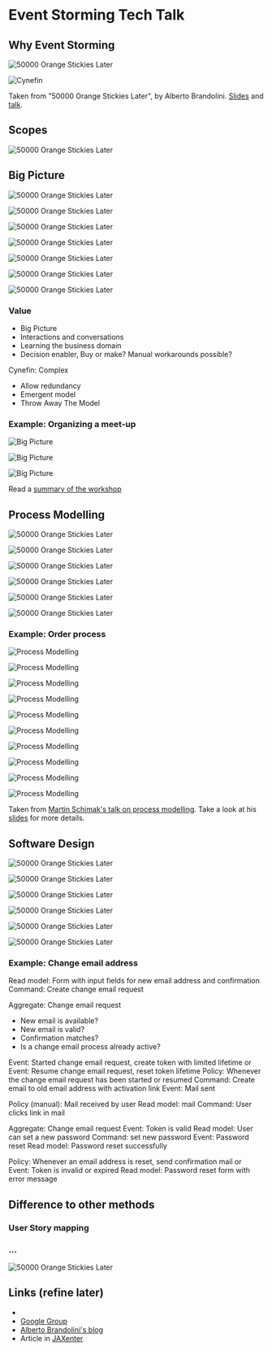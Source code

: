 # Event Storming Tech Talk

## Why Event Storming

![50000 Orange Stickies Later](50000-orange-stickies-later-04.jpg)

![Cynefin](Cynefin.png)

Taken from "50000 Orange Stickies Later", by Alberto Brandolini. [Slides](https://de.slideshare.net/ziobrando/50000-orange-stickies-later) and [talk](https://www.youtube.com/watch?v=1i6QYvYhlYQ). 

## Scopes

![50000 Orange Stickies Later](50000-orange-stickies-later-21.jpg)

## Big Picture

![50000 Orange Stickies Later](50000-orange-stickies-later-01.jpg)

![50000 Orange Stickies Later](50000-orange-stickies-later-02.jpg)

![50000 Orange Stickies Later](50000-orange-stickies-later-03.jpg)

![50000 Orange Stickies Later](50000-orange-stickies-later-05.jpg)

![50000 Orange Stickies Later](50000-orange-stickies-later-06.jpg)

![50000 Orange Stickies Later](50000-orange-stickies-later-07.jpg)

![50000 Orange Stickies Later](50000-orange-stickies-later-08.jpg)

### Value

- Big Picture
- Interactions and conversations
- Learning the business domain
- Decision enabler, Buy or make? Manual workarounds possible?

Cynefin: Complex
- Allow redundancy
- Emergent model
- Throw Away The Model

### Example: Organizing a meet-up

![Big Picture](big-picture-1.jpg)

![Big Picture](big-picture-2.jpg)

![Big Picture](big-picture-3.jpg)

Read a [summary of the workshop](https://medium.com/jugthde/domain-driven-design-renaissance-event-storming-a193db8ef887)

## Process Modelling

![50000 Orange Stickies Later](50000-orange-stickies-later-09.jpg)

![50000 Orange Stickies Later](50000-orange-stickies-later-10.jpg)

![50000 Orange Stickies Later](50000-orange-stickies-later-11.jpg)

![50000 Orange Stickies Later](50000-orange-stickies-later-12.jpg)

![50000 Orange Stickies Later](50000-orange-stickies-later-13.jpg)

![50000 Orange Stickies Later](50000-orange-stickies-later-14.jpg)

### Example: Order process

![Process Modelling](process-modelling-01.jpg)

![Process Modelling](process-modelling-02.jpg)

![Process Modelling](process-modelling-03.jpg)

![Process Modelling](process-modelling-04.jpg)

![Process Modelling](process-modelling-05.jpg)

![Process Modelling](process-modelling-06.jpg)

![Process Modelling](process-modelling-07.jpg)

![Process Modelling](process-modelling-08.jpg)

![Process Modelling](process-modelling-09.jpg)

![Process Modelling](process-modelling-10.jpg)

Taken from [Martin Schimak's talk on process modelling](https://skillsmatter.com/skillscasts/11518-know-the-flow-events-commands-and-long-running-services). Take a look at his [slides](https://speakerdeck.com/martinschimak/ddd-exchange-london-2018-know-the-flow-events-commands-and-long-running-services) for more details.

## Software Design

![50000 Orange Stickies Later](50000-orange-stickies-later-15.jpg)

![50000 Orange Stickies Later](50000-orange-stickies-later-16.jpg)

![50000 Orange Stickies Later](50000-orange-stickies-later-17.jpg)

![50000 Orange Stickies Later](50000-orange-stickies-later-18.jpg)

![50000 Orange Stickies Later](50000-orange-stickies-later-19.jpg)

![50000 Orange Stickies Later](50000-orange-stickies-later-20.jpg)


### Example: Change email address

Read model: Form with input fields for new email address and confirmation
Command: Create change email request

Aggregate: Change email request
- New email is available? 
- New email is valid?
- Confirmation matches?
- Is a change email process already active?

Event: Started change email request, create token with limited lifetime
or Event: Resume change email request, reset token lifetime
Policy: Whenever the change email request has been started or resumed
Command: Create email to old email address with activation link
Event: Mail sent

Policy (manual): Mail received by user
Read model: mail
Command: User clicks link in mail

Aggregate: Change email request
Event: Token is valid
Read model: User can set a new password
Command: set new password
Event: Password reset
Read model: Password reset successfully

Policy: Whenever an email address is reset, send confirmation mail
or Event: Token is invalid or expired
Read model: Password reset form with error message

## Difference to other methods

### User Story mapping

### ...

![50000 Orange Stickies Later](50000-orange-stickies-later-21.jpg)

## Links (refine later)

- 
- [Google Group](https://plus.google.com/communities/113258571348605620818)
- [Alberto Brandolini's blog](http://ziobrando.blogspot.com/search/label/EventStorming)
- Article in [JAXenter](https://jaxenter.de/ddd-event-storming-50285)

